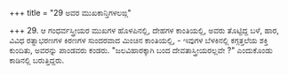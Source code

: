 +++
title = "29 ಅವರ ಮುಖಕಾನ್ತಿಗಳಲಙ್ಗ"

+++
29. ಆ ಗಂಧರ್ವಸ್ತ್ರೀಯರ ಮುಖಗಳ ಹೊಳಪಿನಲ್ಲಿ, ದೇಹಗಳ ಕಾಂತಿಯಲ್ಲಿ, ಅವರು ತೊಟ್ಟಿದ್ದ ಬಳೆ, ಹಾರ, ವಿವಿಧ ರತ್ನಾಭರಣಗಳ ಕಿರಣಗಳ ಸುಂದರವಾದ ಮಿಂಚಿನ ಕಾಂತಿಯಲ್ಲಿ, - ಇವುಗಳ ಬೆಳಕಿನಲ್ಲಿ ಕಗ್ಗತ್ತಲೆಯ ಶಕ್ತಿ ಕುಂದಿತು, ಅವರನ್ನು ಪಾಂಡವರು ಕಂಡರು. "ಜಲವಿಹಾರಕ್ಕಾಗಿ ಬಂದ ದೇವತಾಸ್ತ್ರೀಯರಲ್ಲವೇ ?" ಎಂದುಕೊಂಡು ಕಾಡಿನಲ್ಲಿ ಬರುತ್ತಿದ್ದರು.